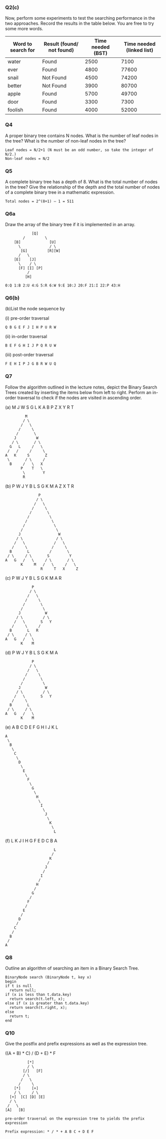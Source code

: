 ### Q2(c)

Now, perform some experiments to test the searching performance in the two approaches. Record the results in the table below. You are free to try some more words.

| Word to search for | Result (found/ not found) | Time needed (BST) | Time needed (linked list)
| --- | --- | --- | --- |
| water | Found | 2500 | 7100 |
| ever | Found | 4800 | 77600 |
| snail | Not Found | 4500 | 74200 |
| better | Not Found | 3900 | 80700 |
| apple | Found | 5700 | 49700 |
| door | Found | 3300 | 7300 |
| foolish | Found | 4000 | 52000 |

### Q4
A proper binary tree contains N nodes. What is the number of leaf nodes in the tree? What is the
number of non-leaf nodes in the tree?

```
Leaf nodes = N/2+1 (N must be an odd number, so take the integer of N/2.)
Non-leaf nodes = N/2
```

### Q5
A complete binary tree has a depth of 8. What is the total number of nodes in the tree? Give the
relationship of the depth and the total number of nodes of a complete binary tree in a mathematic
expression.
```
Total nodes = 2^(8+1) – 1 = 511
```

### Q6a
Draw the array of the binary tree if it is implemented in an
array.
```
            [Q]
        /         \
    [B]             [U]
      \             / \
       [G]         [R][W]
      /   \
    [E]    [J]
      \    / \
      [F] [I] [P]
          /
         [H]
```
```
0:Q 1:B 2:U 4:G 5:R 6:W 9:E 10:J 20:F 21:I 22:P 43:H
```

### Q6(b)
(b)List the node sequence by

(i) pre-order traversal
```
Q B G E F J I H P U R W
```
(ii) in-order traversal
```
B E F G H I J P Q R U W
```
(iii) post-order traversal
```
F E H I P J G B R W U Q
```

### Q7
Follow the algorithm outlined in the lecture notes, depict the Binary Search Trees created by inserting the items below from left to right. Perform an in-order traversal to check if the nodes are visited in ascending order.

(a) M J W S G L K A B P Z X Y R T
```
         M
        / \
       /   \
      /     \
     /       \
    J         W
   / \       / \
  G   L     /   \
 /   /     /     \
A   K     S       Z
 \       / \     /
  B     /   \   X
       P    T   \
        \        Y
        R
```

(b) P W J Y B L S G K M A Z X T R
```
               P
              / \
             /   \
            /     \
           /       \
          /         \
         /           \
        /             \
       /               \
      J                 W
     / \               / \
    /   \             /   \
   /     \           /     \
  B       L         /       \
 / \     / \       S         Y
A   G   /   \     / \       / \
       K     M   /   \     /   \
                R     T   X     Z
```

(c) P W J Y B L S G K M A R
```
            P
           / \
          /   \
         /     \
        /       \
       /         \
      J           W
     / \         / \
    /   \       S   Y
   /     \     /
  B       L   R
 / \     / \
A   G   /   \
       K    M
```

(d) P W J Y B L S G K M A
```
            P
           / \
          /   \
         /     \
        /       \
       /         \
      J           W
     / \         / \
    /   \       S   Y
   /     \     
  B       L   
 / \     / \
A   G   /   \
       K    M
```

(e) A B C D E F G H I J K L
```
A
 \
  B
   \
    C
     \
      D
       \
        E
         \
          F
           \
            G
             \
              H
               \
                I
                 \
                  J
                   \
                    K
                     \
                      L
```

(f) L K J I H G F E D C B A
```
                      L
                     /
                    K
                   /
                  J
                 /
                I
               /
              H
             /
            G
           /
          F
         /
        E
       /
      D
     /
    C
   /
  B
 /
A
```

### Q8
Outline an algorithm of searching an item in a Binary Search Tree.
```
BinaryNode search (BinaryNode t, key x)
begin
if t is null
  return null; 
if (x is less than t.data.key)
  return search(t.left, x);
else if (x is greater than t.data.key)
  return search(t.right, x); 
else
  return t;
end
```

### Q10
Give the postfix and prefix expressions as well as the expression tree.

((A + B) * C) / (D + E) * F

```
          [*]
          / \
        [/]   [F]
        / \
       /   \
      /     \
    [*]     [+]
    / \     / \
  [+]  [C] [D] [E]
  / \
 /   \
[A]   [B]

pre-order traversal on the expression tree to yields the prefix expression

Prefix expression: * / * + A B C + D E F
```